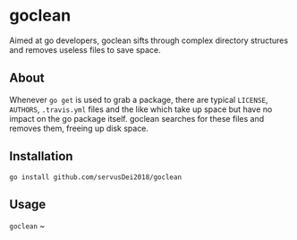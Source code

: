 # goclean
Aimed at go developers, goclean sifts through complex directory structures and removes useless files to save space.

## About
Whenever `go get` is used to grab a package, there are typical `LICENSE`, `AUTHORS`, `.travis.yml` files and the like which take up space but have no impact on the go package itself. goclean searches for these files and removes them, freeing up disk space.

## Installation

`go install github.com/servusDei2018/goclean`

## Usage

`goclean` ~ 

